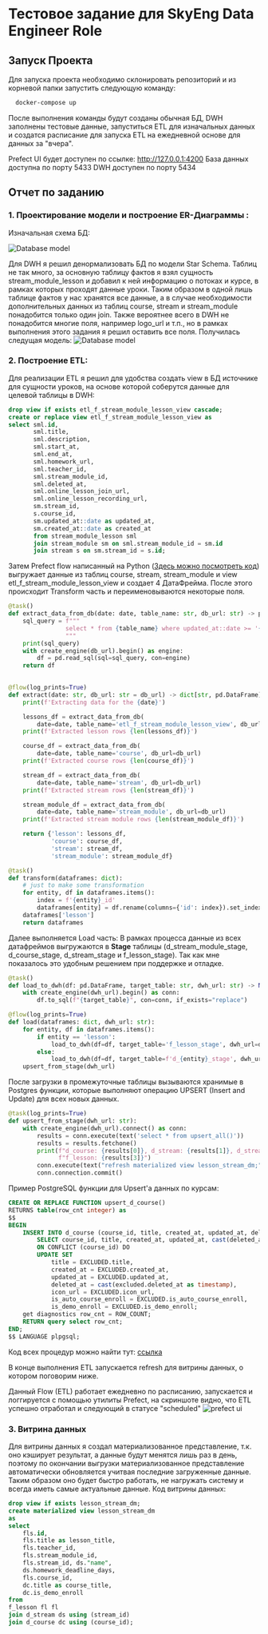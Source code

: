 # Тестовое задание для SkyEng Data Engineer Role

## Запуск Проекта

Для запуска проекта необходимо склонировать репозиторий и из корневой папки запустить следующую команду:

```bash
  docker-compose up
```
После выполнения команды будут созданы обычная БД, DWH заполнены тестовые данные, запуститься ETL для изначальных данных и создатся расписание для запуска ETL на ежедневной основе для данных за "вчера".

Prefect UI будет доступен по ссылке:
http://127.0.0.1:4200
База данных доступна по порту 5433
DWH доступен по порту 5434

## Отчет по заданию

### 1. Проектирование модели и построение ER-Диаграммы :
Изначальная схема БД:

![Database model](db_model.png)

Для DWH я решил денормализовать БД по модели Star Schema.
Таблиц не так много, за основную таблицу фактов я взял сущность stream_module_lesson и добавил к ней информацию о потоках и курсе, в рамках которых проходят данные уроки. Таким образом в одной лишь таблице фактов у нас хранятся все данные, а в случае необходимости дополнительных данных из таблиц course, stream и stream_module понадобится только один join. Также вероятнее всего в DWH не понадобится многие поля, например logo_url и т.п., но в рамках выполнения этого задания я решил оставить все поля.
Получилась следущая модель:
![Database model](dwh.png)

### 2. Построение ETL:

Для реализации ETL я решил для удобства создать view в БД источнике для сущности уроков, на основе которой соберутся данные для целевой таблицы в DWH:
```SQL
drop view if exists etl_f_stream_module_lesson_view cascade;
create or replace view etl_f_stream_module_lesson_view as
select sml.id, 
	   sml.title, 
	   sml.description, 
	   sml.start_at, 
	   sml.end_at, 
	   sml.homework_url,
	   sml.teacher_id,
	   sml.stream_module_id,
	   sml.deleted_at,
	   sml.online_lesson_join_url,
	   sml.online_lesson_recording_url,
	   sm.stream_id,
	   s.course_id,
	   sm.updated_at::date as updated_at,
	   sm.created_at::date as created_at
	   from stream_module_lesson sml
	   join stream_module sm on sml.stream_module_id = sm.id 
	   join stream s on sm.stream_id = s.id;
```
Затем Prefect flow написанный на Python ([Здесь можно посмотреть код](app/main.py)) выгружает данные из таблиц course, stream, stream_module и view etl_f_stream_module_lesson_view и создает 4 ДатаФрейма. После этого происходит Transform часть и переименовываются некоторые поля.
```python
@task()
def extract_data_from_db(date: date, table_name: str, db_url: str) -> pd.DataFrame:
    sql_query = f"""
                select * from {table_name} where updated_at::date >= '{date}'::date and updated_at::date < now()::date
                """
    print(sql_query)
    with create_engine(db_url).begin() as engine:
        df = pd.read_sql(sql=sql_query, con=engine)
    return df
    

@flow(log_prints=True)
def extract(date: str, db_url: str = db_url) -> dict[str, pd.DataFrame]:
    print(f'Extracting data for the {date}')

    lessons_df = extract_data_from_db(
        date=date, table_name='etl_f_stream_module_lesson_view', db_url=db_url)
    print(f'Extracted lesson rows {len(lessons_df)}')

    course_df = extract_data_from_db(
        date=date, table_name='course', db_url=db_url)
    print(f'Extracted course rows {len(course_df)}')

    stream_df = extract_data_from_db(
        date=date, table_name='stream', db_url=db_url)
    print(f'Extracted stream rows {len(stream_df)}')

    stream_module_df = extract_data_from_db(
        date=date, table_name='stream_module', db_url=db_url)
    print(f'Extracted stream module rows {len(stream_module_df)}')

    return {'lesson': lessons_df,
            'course': course_df,
            'stream': stream_df,
            'stream_module': stream_module_df}

@task()
def transform(dataframes: dict):
    # just to make some transformation
    for entity, df in dataframes.items():
        index = f'{entity}_id'
        dataframes[entity] = df.rename(columns={'id': index}).set_index(index)
    dataframes['lesson']
    return dataframes
```


Далее выполняется Load часть:
В рамках процесса данные из всех датафреймов выгружаются в **Stage** таблицы (d_stream_module_stage, d_course_stage, d_stream_stage и f_lesson_stage). Так как мне показалось это удобным решением при поддержке и отладке.

```python
@task()
def load_to_dwh(df: pd.DataFrame, target_table: str, dwh_url: str) -> None:
    with create_engine(dwh_url).begin() as conn:
        df.to_sql(f"{target_table}", con=conn, if_exists="replace")

@flow(log_prints=True)
def load(dataframes: dict, dwh_url: str):
    for entity, df in dataframes.items():
        if entity == 'lesson':
            load_to_dwh(df=df, target_table='f_lesson_stage', dwh_url=dwh_url)
        else:
            load_to_dwh(df=df, target_table=f'd_{entity}_stage', dwh_url=dwh_url)
    upsert_from_stage(dwh_url)
```

После загрузки в промежуточные таблицы вызываются хранимые в Postgres функции, которые выполняют операцию UPSERT (Insert and Update) для всех новых данных. 

```python
@task(log_prints=True)
def upsert_from_stage(dwh_url: str):
    with create_engine(dwh_url).connect() as conn:
        results = conn.execute(text('select * from upsert_all()'))
        results = results.fetchone()
        print(f"d_course: {results[0]}, d_stream: {results[1]}, d_stream_module: {results[2]}, "
              f"f_lesson: {results[3]}")
        conn.execute(text("refresh materialized view lesson_stream_dm;"))
        conn.connection.commit()
```
Пример PostgreSQL функции для Upsert'a данных по курсам:

```SQL
CREATE OR REPLACE FUNCTION upsert_d_course() 
RETURNS table(row_cnt integer) as
$$
BEGIN
    INSERT INTO d_course (course_id, title, created_at, updated_at, deleted_at, icon_url, is_auto_course_enroll, is_demo_enroll)
        SELECT course_id, title, created_at, updated_at, cast(deleted_at as timestamp) as deleted_at, icon_url, is_auto_course_enroll, is_demo_enroll FROM d_course_stage
        ON CONFLICT (course_id) DO 
        UPDATE SET 
            title = EXCLUDED.title,
            created_at = EXCLUDED.created_at,
            updated_at = EXCLUDED.updated_at,
            deleted_at = cast(excluded.deleted_at as timestamp),
            icon_url = EXCLUDED.icon_url,
            is_auto_course_enroll = EXCLUDED.is_auto_course_enroll,
            is_demo_enroll = EXCLUDED.is_demo_enroll;
    get diagnostics row_cnt = ROW_COUNT;
    RETURN query select row_cnt;
END;
$$ LANGUAGE plpgsql;
```

Код всех процедур можно найти тут: [ссылка](https://github.com/eraline/skyeng_test/blob/c8abd5e63bc808acf476b5e785895829db241f7b/app/db/schemes.py#L174)

В конце выполнения ETL запускается refresh для витрины данных, о котором поговорим ниже.

Данный Flow (ETL) работает ежедневно по расписанию, запускается и логгируется с помощью утилиты Prefect, на скриншоте видно, что ETL успешно отработал и следующий в статусе "scheduled"
![prefect ui](prefect_ui.png)

### 3. Витрина данных
Для витрины данных я создал материализованное представление, т.к. оно кэширует результат, а данные будут менятся лишь раз в день, поэтому по окончании выгрузки материализованное представление автоматически обновляется учитвая последние загруженные данные. Таким образом оно будет быстро работать, не нагружать систему и всегда иметь самые актуальные данные.
Код витрины данных:

```SQL
drop view if exists lesson_stream_dm;
create materialized view lesson_stream_dm
as
select 
	fls.id, 
	fls.title as lesson_title, 
	fls.teacher_id, 
	fls.stream_module_id, 
	fls.stream_id, ds."name", 
	ds.homework_deadline_days, 
	fls.course_id,
	dc.title as course_title,
	dc.is_demo_enroll
from 
f_lesson fl fl
join d_stream ds using (stream_id)
join d_course dc using (course_id);
```
